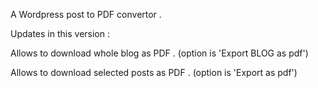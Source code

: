A Wordpress post to PDF convertor . 

Updates in this version : 

Allows to download whole blog as PDF . (option is 'Export BLOG as pdf') 

Allows to download selected posts as PDF . (option is 'Export as pdf')

